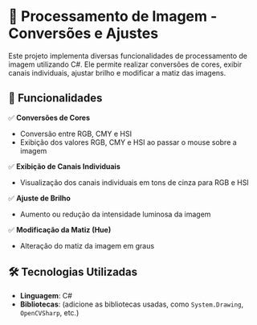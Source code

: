 # 🎨 Processamento de Imagem - Conversões e Ajustes

Este projeto implementa diversas funcionalidades de processamento de imagem utilizando C#. Ele permite realizar conversões de cores, exibir canais individuais, ajustar brilho e modificar a matiz das imagens.

## 📌 Funcionalidades

✅ **Conversões de Cores**  
- Conversão entre RGB, CMY e HSI  
- Exibição dos valores RGB, CMY e HSI ao passar o mouse sobre a imagem  

✅ **Exibição de Canais Individuais**  
- Visualização dos canais individuais em tons de cinza para RGB e HSI  

✅ **Ajuste de Brilho**  
- Aumento ou redução da intensidade luminosa da imagem  

✅ **Modificação da Matiz (Hue)**  
- Alteração do matiz da imagem em graus  

## 🛠 Tecnologias Utilizadas  

- **Linguagem**: C#  
- **Bibliotecas**: (adicione as bibliotecas usadas, como `System.Drawing`, `OpenCVSharp`, etc.)  
